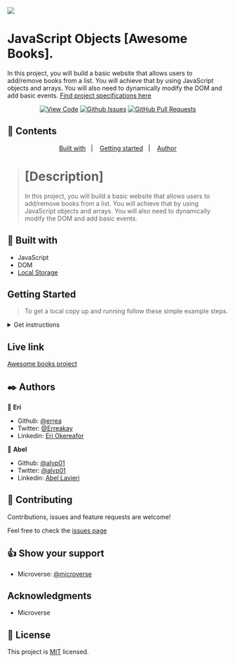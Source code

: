 ![](https://img.shields.io/badge/Microverse-blueviolet)

# JavaScript Objects [Awesome Books].

In this project, you will build a basic website that allows users to add/remove books from a list. You will achieve that by using JavaScript objects and arrays. You will also need to dynamically modify the DOM and add basic events. [Find project specifications here](https://github.com/microverseinc/curriculum-javascript/blob/main/books/m1_plain_js_objects.md)
      

<div align="center">

[![View Code](https://img.shields.io/badge/View%20-Code-green)](https://github.com/alvp01/awesome-books)
[![Github Issues](https://img.shields.io/badge/GitHub-Issues-orange)](https://github.com/alvp01/awesome-books/issues)
[![GitHub Pull Requests](https://img.shields.io/badge/GitHub-Pull%20Requests-blue)](https://github.com/alvp01/awesome-books/pull/1)

</div>

## 📝 Contents

<p align="center">
<a href="#with">Built with</a>&nbsp;&nbsp;&nbsp;|&nbsp;&nbsp;&nbsp;
<a href="#gs">Getting started</a>&nbsp;&nbsp;&nbsp;|&nbsp;&nbsp;&nbsp;
<a href="#author">Author</a>
</p>



># [Description]
>In this project, you will build a basic website that allows users to add/remove books from a list. You will achieve that by using JavaScript objects and arrays. You will also need to dynamically modify the DOM and add basic events.


## 🔧 Built with<a name = "with"></a>

- JavaScript
- DOM
- [Local Storage](https://github.com/microverseinc/curriculum-html-css/blob/main/local_storage.md)


## Getting Started <a name = "gs"></a>
> To get a local copy up and running follow these simple example steps.

<details>
  <summary>Get instructions</summary>

```
$ cd <folder>
```

~~~bash
$ git clone https://github.com/alvp01/awesome-books.git
$ cd awesome-books
~~~

Open `http://localhost:3000/` in your browser.




## Set up
* Open your terminal and locate the folder you want to clone the repository and follow the steps below to install

</details>

## Live link

[Awesome books project](https://alvp01.github.io/awesome-books/)


## ✒️  Authors <a name = "author"></a>

👤 **Eri**

- Github: [@errea](https://github.com/errea)
- Twitter: [@Erreakay](https://github.com/errea)
- Linkedin: [Eri Okereafor](https://www.linkedin.com/in/eri-ngozi-okereafor/)

👤 **Abel**

- Github: [@alvp01](https://github.com/alvp01)
- Twitter: [@alvp01](https://twitter.com/alvp01)
- Linkedin: [Abel Lavieri](https://www.linkedin.com/in/alvp01/)
  
## 🤝 Contributing

Contributions, issues and feature requests are welcome!

Feel free to check the [issues page](https://github.com/alvp01/awesome-books/issues)
## 👍 Show your support

- Microverse: [@microverse](https://www.microverse.org/)

## Acknowledgments

- Microverse

## 📝 License

This project is [MIT](./MIT.md) licensed.

